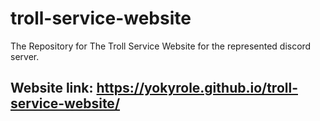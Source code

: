 # troll-service-website
The Repository for The Troll Service Website for the represented discord server.

## Website link: https://yokyrole.github.io/troll-service-website/
